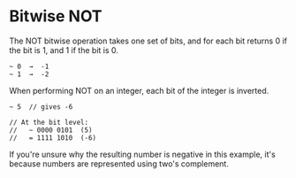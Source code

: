 # Bitwise NOT

The NOT bitwise operation takes one set of bits, and for each bit returns 0 if the bit is 1, 
and 1 if the bit is 0.

```
~ 0  →  -1
~ 1  →  -2
```

When performing NOT on an integer, each bit of the integer is inverted.

```
~ 5  // gives -6

// At the bit level:
//   ~ 0000 0101  (5)
//   = 1111 1010  (-6)
```

If you're unsure why the resulting number is negative in this example, it's because numbers 
are represented using two's complement.

 